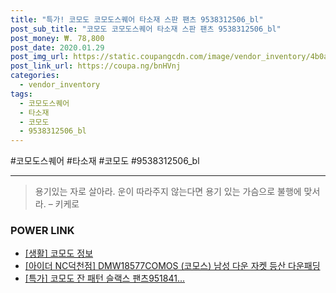 ```yaml
--- 
title: "특가! 코모도 코모도스퀘어 타소재 스판 팬츠 9538312506_bl" 
post_sub_title: "코모도 코모도스퀘어 타소재 스판 팬츠 9538312506_bl" 
post_money: ₩. 78,800 
post_date: 2020.01.29 
post_img_url: https://static.coupangcdn.com/image/vendor_inventory/4b0a/cca601035a4675b0eef06737865e549505d72bd139ba994d07d65a7da5c4.jpg 
post_link_url: https://coupa.ng/bnHVnj 
categories: 
  - vendor_inventory 
tags: 
  - 코모도스퀘어 
  - 타소재 
  - 코모도 
  - 9538312506_bl 
--- 
```

  #코모도스퀘어 #타소재 #코모도 #9538312506_bl 
<hr> 

> 용기있는 자로 살아라. 운이 따라주지 않는다면 용기 있는 가슴으로 불행에 맞서라. – 키케로 


### POWER LINK

* <a href="https://blog.naver.com/santokki14/221769357672" target="_blank"> [생활] 코모도 정보 </a>
* <a href="https://blog.naver.com/fasyy4321/221788913091" target="_blank">[아이더 NC덕천점] DMW18577COMOS (코모스) 남성 다운 자켓 등산 다운패딩</a>
* <a href="https://blog.naver.com/santokki14/221789564372" target="_blank">[특가] 코모도 잔 패턴 슬랙스 팬츠951841...</a>
